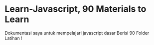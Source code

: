 # Learn-Javascript, 90 Materials to Learn

Dokumentasi saya untuk mempelajari javascript dasar
Berisi 90 Folder Latihan !
